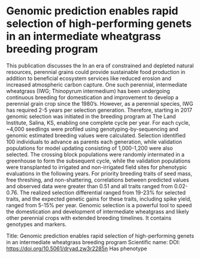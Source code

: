 # Genomic prediction enables rapid selection of high-performing genets in an intermediate wheatgrass breeding program

This publication discusses the In an era of constrained and depleted natural resources, perennial grains could provide sustainable food production in addition to beneficial ecosystem services like reduced erosion and increased atmospheric carbon capture. One such perennial, intermediate wheatgrass (IWG; Thinopyrum intermedium) has been undergoing continuous breeding for domestication and improvement to develop a perennial grain crop since the 1980’s. However, as a perennial species, IWG has required 2-5 years per selection generation. Therefore, starting in 2017 genomic selection was initiated in the breeding program at The Land Institute, Salina, KS, enabling one complete cycle per year. For each cycle, ~4,000 seedlings were profiled using genotyping-by-sequencing and genomic estimated breeding values were calculated. Selection identified 100 individuals to advance as parents each generation, while validation populations for model updating consisting of 1,000-1,200 were also selected. The crossing block populations were randomly intermated in a greenhouse to form the subsequent cycle, while the validation populations were transplanted to irrigated and non-irrigated field sites for phenotypic evaluations in the following years. For priority breeding traits of seed mass, free threshing, and non-shattering, correlations between predicted values and observed data were greater than 0.51 and all traits ranged from 0.02-0.76. The realized selection differential ranged from 19-23% for selected traits, and the expected genetic gains for these traits, including spike yield, ranged from 5-15% per year. Genomic selection is a powerful tool to speed the domestication and development of intermediate wheatgrass and likely other perennial crops with extended breeding timelines.
It contains  genotypes and  markers.

Title: Genomic prediction enables rapid selection of high-performing genets in an intermediate wheatgrass breeding program
Scientific name: 
DOI: https://doi.org/10.5061/dryad.zw3r2285n
Has phenotype 

